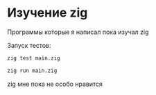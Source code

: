 # Изучение zig

Программы которые я написал пока изучал zig

Запуск тестов:

```bash
zig test main.zig
```

```bash
zig run main.zig
```

zig мне пока не особо нравится
